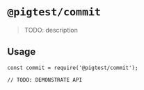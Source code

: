# `@pigtest/commit`

> TODO: description

## Usage

```
const commit = require('@pigtest/commit');

// TODO: DEMONSTRATE API
```
